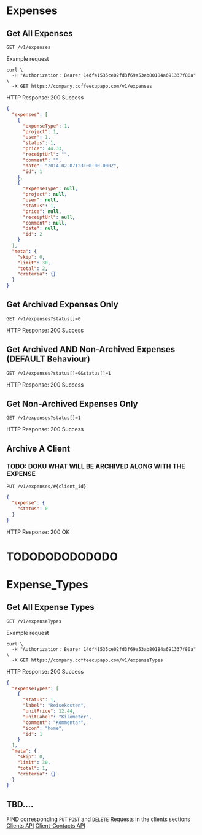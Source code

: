 # Expenses

## Get All Expenses

`GET /v1/expenses`

Example request

```shell
curl \
  -H "Authorization: Bearer 14df41535ce02fd3f69a53ab80184a691337f80a" \
  -X GET https://company.coffeecupapp.com/v1/expenses
```

HTTP Response: 200 Success

```json
{
  "expenses": [
    {
      "expenseType": 1,
      "project": 1,
      "user": 1,
      "status": 1,
      "price": 44.33,
      "receiptUrl": "",
      "comment": "",
      "date": "2014-02-07T23:00:00.000Z",
      "id": 1
    },
    {
      "expenseType": null,
      "project": null,
      "user": null,
      "status": 1,
      "price": null,
      "receiptUrl": null,
      "comment": null,
      "date": null,
      "id": 2
    }
  ],
  "meta": {
    "skip": 0,
    "limit": 30,
    "total": 2,
    "criteria": {}
  }
}
```



## Get Archived Expenses Only

`GET /v1/expenses?status[]=0`

HTTP Response: 200 Success

## Get Archived AND Non-Archived Expenses (DEFAULT Behaviour)

`GET /v1/expenses?status[]=0&status[]=1`

HTTP Response: 200 Success

## Get Non-Archived Expenses Only

`GET /v1/expenses?status[]=1`

HTTP Response: 200 Success

## Archive A Client

### TODO: DOKU WHAT WILL BE ARCHIVED ALONG WITH THE EXPENSE

`PUT /v1/expenses/#{client_id}`

```json
{
  "expense": {
    "status": 0
  }
}
```
HTTP Response: 200 OK


# TODODODODODODO

# Expense_Types

## Get All Expense Types

`GET /v1/expenseTypes`

Example request

```shell
curl \
  -H "Authorization: Bearer 14df41535ce02fd3f69a53ab80184a691337f80a" \
  -X GET https://company.coffeecupapp.com/v1/expenseTypes
```

HTTP Response: 200 Success

```json
{
  "expenseTypes": [
    {
      "status": 1,
      "label": "Reisekosten",
      "unitPrice": 12.44,
      "unitLabel": "Kilometer",
      "comment": "Kommentar",
      "icon": "home",
      "id": 1
    }
  ],
  "meta": {
    "skip": 0,
    "limit": 30,
    "total": 1,
    "criteria": {}
  }
}
```


## TBD....
FIND corresponding `PUT` `POST` and `DELETE` Requests in the clients sections
 [Clients API](http://git.reppa.net/coffeecup/api_docs/blob/master/Sections/Clients.md)
 [Client-Contacts API](http://git.reppa.net/coffeecup/api_docs/blob/master/Sections/Clients%20Contacts.md)